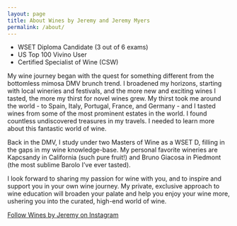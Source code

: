 ```yaml
---
layout: page
title: About Wines by Jeremy and Jeremy Myers
permalink: /about/
---
```


* WSET Diploma Candidate (3 out of 6 exams)
* US Top 100 Vivino User
* Certified Specialist of Wine (CSW)

My wine journey began with the quest for something different from the bottomless mimosa DMV brunch trend. I broadened my horizons, starting with local wineries and festivals, and the more new and exciting wines I tasted, the more my thirst for novel wines grew. My thirst took me around the world - to Spain, Italy, Portugal, France, and Germany - and I tasted wines from some of the most prominent estates in the world. I found countless undiscovered treasures in my travels. I needed to learn more about this fantastic world of wine.

Back in the DMV, I study under two Masters of Wine as a WSET D, filling in the gaps in my wine knowledge-base. My personal favorite wineries are Kapcsandy in California (such pure fruit!) and Bruno Giacosa in Piedmont (the most sublime Barolo I’ve ever tasted). 

I look forward to sharing my passion for wine with you, and to inspire and support you in your own wine journey. My private, exclusive approach to wine education will broaden your palate and help you enjoy your wine more, ushering you into the curated, high-end world of wine.

[Follow Wines by Jeremy on Instagram](https://www.instagram.com/winesbyjeremy/ "Wines By Jeremy on Instagram")
